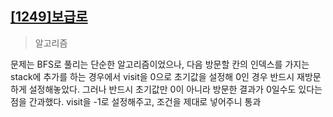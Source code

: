 ## [[1249]보급로](https://swexpertacademy.com/main/code/problem/problemDetail.do?contestProbId=AV15QRX6APsCFAYD&categoryId=AV15QRX6APsCFAYD&categoryType=CODE)

> 알고리즘

문제는 BFS로 풀리는 단순한 알고리즘이었으나,
다음 방문할 칸의 인덱스를 가지는 stack에 추가를 하는 경우에서
visit을 0으로 초기값을 설정해 0인 경우 반드시 재방문하게 설정해놓았다.
그러나 반드시 초기값만 0이 아니라 방문한 결과가 0일수도 있다는 점을 간과했다.
visit을 -1로 설정해주고, 조건을 제대로 넣어주니 통과
